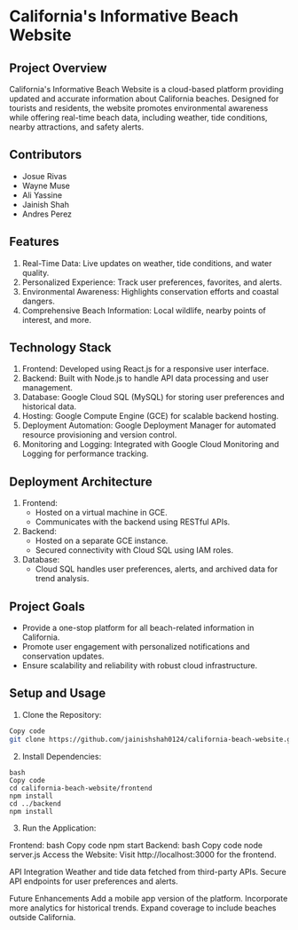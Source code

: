 # California's Informative Beach Website
## Project Overview
California's Informative Beach Website is a cloud-based platform providing updated and accurate information about California beaches. Designed for tourists and residents, the website promotes environmental awareness while offering real-time beach data, including weather, tide conditions, nearby attractions, and safety alerts.

## Contributors
* Josue Rivas
* Wayne Muse
* Ali Yassine
* Jainish Shah
* Andres Perez

## Features
1. Real-Time Data:
    Live updates on weather, tide conditions, and water quality.
2. Personalized Experience:
    Track user preferences, favorites, and alerts.
3. Environmental Awareness:
    Highlights conservation efforts and coastal dangers.
4. Comprehensive Beach Information:
    Local wildlife, nearby points of interest, and more.

## Technology Stack
1. Frontend:
    Developed using React.js for a responsive user interface.
2. Backend:
    Built with Node.js to handle API data processing and user management.
3. Database:
    Google Cloud SQL (MySQL) for storing user preferences and historical data.
4. Hosting:
    Google Compute Engine (GCE) for scalable backend hosting.
5. Deployment Automation:
    Google Deployment Manager for automated resource provisioning and version control.
6. Monitoring and Logging:
    Integrated with Google Cloud Monitoring and Logging for performance tracking.

## Deployment Architecture
1. Frontend:
    * Hosted on a virtual machine in GCE.
    * Communicates with the backend using RESTful APIs.
2. Backend:
    * Hosted on a separate GCE instance.
    * Secured connectivity with Cloud SQL using IAM roles.
3. Database:
    * Cloud SQL handles user preferences, alerts, and archived data for trend analysis.

## Project Goals
* Provide a one-stop platform for all beach-related information in California.
* Promote user engagement with personalized notifications and conservation updates.
* Ensure scalability and reliability with robust cloud infrastructure.

## Setup and Usage
1. Clone the Repository:

```bash
Copy code
git clone https://github.com/jainishshah0124/california-beach-website.git 
```

2. Install Dependencies:
```
bash
Copy code
cd california-beach-website/frontend
npm install
cd ../backend
npm install
```

3. Run the Application:

Frontend:
bash
Copy code
npm start
Backend:
bash
Copy code
node server.js
Access the Website: Visit http://localhost:3000 for the frontend.

API Integration
Weather and tide data fetched from third-party APIs.
Secure API endpoints for user preferences and alerts.

Future Enhancements
Add a mobile app version of the platform.
Incorporate more analytics for historical trends.
Expand coverage to include beaches outside California.